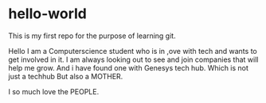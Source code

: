 # hello-world
This is my first repo for the purpose of learning git.

Hello I am a Computerscience student who is in ,ove with tech and wants to get involved in it. I am always looking out to see and join companies that will help me grow. And i have found one with Genesys tech hub. Which is not just a techhub But also a MOTHER.


I so much love the PEOPLE.
